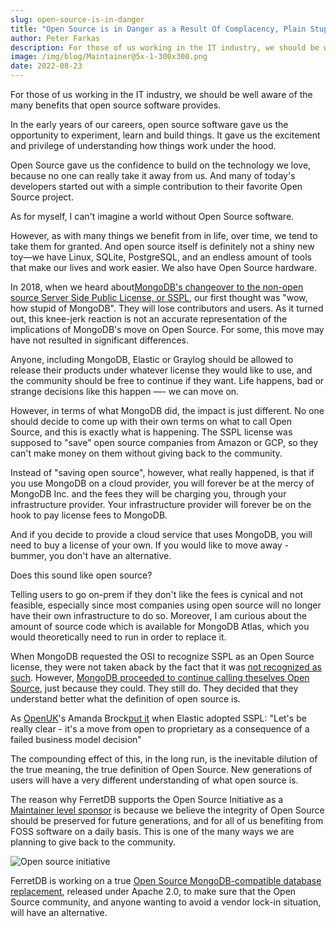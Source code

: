 ```yaml
---
slug: open-source-is-in-danger
title: "Open Source is in Danger as a Result Of Complacency, Plain Stupidity and Greed"
author: Peter Farkas
description: For those of us working in the IT industry, we should be well aware of the many benefits that open source software provides.
image: /img/blog/Maintainer@5x-1-300x300.png
date: 2022-08-23
---
```


For those of us working in the IT industry, we should be well aware of the many benefits that open source software provides.

<!--truncate-->

In the early years of our careers, open source software gave us the opportunity to experiment, learn and build things.
It gave us the excitement and privilege of understanding how things work under the hood.

Open Source gave us the confidence to build on the technology we love, because no one can really take it away from us.
And many of today's developers started out with a simple contribution to their favorite Open Source project.

As for myself, I can't imagine a world without Open Source software.

However, as with many things we benefit from in life, over time, we tend to take them for granted.
And open source itself is definitely not a shiny new toy—we have Linux, SQLite, PostgreSQL, and an endless amount of tools that make our lives and work easier.
We also have Open Source hardware.

In 2018, when we heard about[MongoDB's changeover to the non-open source Server Side Public License, or SSPL](https://www.mongodb.com/blog/post/mongodb-now-released-under-the-server-side-public-license), our first thought was "wow, how stupid of MongoDB".
They will lose contributors and users.
As it turned out, this knee-jerk reaction is not an accurate representation of the implications of MongoDB's move on Open Source.
For some, this move may have not resulted in significant differences.

Anyone, including MongoDB, Elastic or Graylog should be allowed to release their products under whatever license they would like to use, and the community should be free to continue if they want.
Life happens, bad or strange decisions like this happen —- we can move on.

However, in terms of what MongoDB did, the impact is just different.
No one should decide to come up with their own terms on what to call Open Source, and  this is exactly what is happening.
The SSPL license was supposed to "save" open source companies from Amazon or GCP, so they can't make money on them without giving back to the community.

Instead of "saving open source", however, what really happened, is that if you use MongoDB on a cloud provider, you will forever be at the mercy of MongoDB Inc. and the fees they will be charging you, through your infrastructure provider.
Your infrastructure provider will forever be on the hook to pay license fees to MongoDB.

And if you decide to provide a cloud service that uses MongoDB, you will need to buy a license of your own.
If you would like to move away - bummer, you don't have an alternative.

Does this sound like open source?

Telling users to go on-prem if they don't like the fees is cynical and not feasible, especially since most companies using open source will no longer have their own infrastructure to do so.
Moreover, I am curious about the amount of source code which is available for MongoDB Atlas, which you would theoretically need to run in order to replace it.

When MongoDB requested the OSI to recognize SSPL as an Open Source license, they were not taken aback by the fact that it was [not recognized as such](https://opensource.org/node/1099).
However, [MongoDB proceeded to continue calling theselves Open Source](https://www.mongodb.com/why-use-mongodb), just because they could.
They still do.
They decided that they understand better what the definition of open source is.

As [OpenUK](https://openuk.uk/)'s Amanda Brock[put it](https://www.computing.co.uk/analysis/4027028/elastic-stretched-patience-open-source) when Elastic adopted SSPL: "Let's be really clear - it's a move from open to proprietary as a consequence of a failed business model decision"

The compounding effect of this, in the long run, is the inevitable dilution of the true meaning, the true definition of Open Source.
New generations of users will have a very different understanding of what open source is.

The reason why FerretDB supports the Open Source Initiative as a [Maintainer level sponsor](https://opensource.org/corporate-sponsors-support) is because we believe the integrity of Open Source should be preserved for future generations, and for all of us benefiting from FOSS software on a daily basis.
This is one of the many ways we are planning to give back to the community.

![Open source initiative](/img/blog/Maintainer@5x-1-300x300.png)

FerretDB is working on a true [Open Source MongoDB-compatible database replacement](https://github.com/FerretDB/FerretDB), released under Apache 2.0, to make sure that the Open Source community, and anyone wanting to avoid a vendor lock-in situation, will have an alternative.
